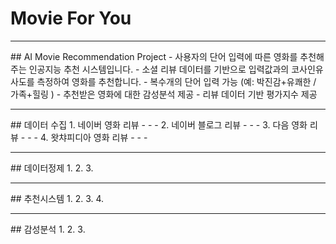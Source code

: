 # Movie For You
<hr> 
## AI Movie Recommendation Project
 - 사용자의 단어 입력에 따른 영화를 추천해주는 인공지능 추천 시스템입니다.
 - 소셜 리뷰 데이터를 기반으로 입력값과의 코사인유사도를 측정하여 영화를 추천합니다.
  - 복수개의 단어 입력 가능 (예: 박진감+유쾌한 / 가족+힐링 )
  - 추천받은 영화에 대한 감성분석 제공
  - 리뷰 데이터 기반 평가지수 제공
<hr>
## 데이터 수집
1. 네이버 영화 리뷰
   -
   -
   -
2. 네이버 블로그 리뷰
   -
   -
   -
3. 다음 영화 리뷰
   -
   -
   -
4. 왓챠피디아 영화 리뷰
   -
   -
   -
<hr>
## 데이터정제
1. 
2.   
3. 
   
 
<hr>
## 추천시스템
1. 
2. 
3.   
4. 
  
<hr>
## 감성분석 
1. 
2.  
3.   